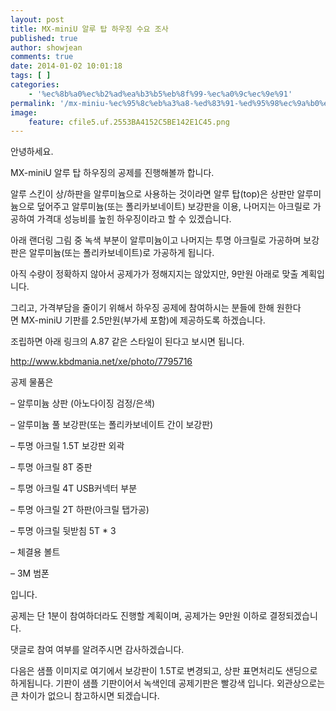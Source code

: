 ```yaml
---
layout: post
title: MX-miniU 알루 탑 하우징 수요 조사
published: true
author: showjean
comments: true
date: 2014-01-02 10:01:18
tags: [ ]
categories:
    - '%ec%8b%a0%ec%b2%ad%ea%b3%b5%eb%8f%99-%ec%a0%9c%ec%9e%91'
permalink: '/mx-miniu-%ec%95%8c%eb%a3%a8-%ed%83%91-%ed%95%98%ec%9a%b0%ec%a7%95-%ec%88%98%ec%9a%94-%ec%a1%b0%ec%82%ac'
image:
    feature: cfile5.uf.2553BA4152C5BE142E1C45.png
---
```

안녕하세요.



MX-miniU 알루 탑 하우징의 공제를 진행해볼까 합니다.



알루 스킨이&nbsp;상/하판을 알루미늄으로 사용하는 것이라면 알루 탑(top)은 상판만 알루미늄으로 덮어주고 알루미늄(또는 폴리카보네이트) 보강판을 이용, 나머지는 아크릴로 가공하여 가격대 성능비를 높힌 하우징이라고 할 수 있겠습니다.





아래 랜더링 그림 중 녹색 부분이 알루미늄이고 나머지는 투명 아크릴로 가공하며 보강판은 알루미늄(또는 폴리카보네이트)로 가공하게 됩니다.



아직 수량이 정확하지 않아서 공제가가 정해지지는 않았지만, 9만원 아래로 맞출 계획입니다.



그리고, 가격부담을 줄이기 위해서 하우징 공제에 참여하시는 분들에 한해 원한다면&nbsp;MX-miniU 기판를 2.5만원(부가세 포함)에 제공하도록 하겠습니다.





조립하면 아래 링크의&nbsp;A.87 같은 스타일이 된다고 보시면 됩니다.

http://www.kbdmania.net/xe/photo/7795716





공제 물품은&nbsp;

&#8211; 알루미늄 상판 (아노다이징 검정/은색)

&#8211; 알루미늄 풀 보강판(또는 폴리카보네이트 간이 보강판)

&#8211; 투명&nbsp;아크릴 1.5T 보강판 외곽

&#8211; 투명 아크릴 8T 중판

&#8211; 투명 아크릴 4T USB커넥터 부분

&#8211; 투명 아크릴 2T 하판(아크릴 탭가공)

&#8211; 투명 아크릴 뒷받침 5T * 3

&#8211; 체결용 볼트

&#8211; 3M 범폰



입니다.



공제는 단 1분이 참여하더라도 진행할 계획이며, 공제가는 9만원 이하로 결정되겠습니다.



댓글로 참여 여부를 알려주시면 감사하겠습니다.










  





  





  





  





  





  





  





  





  







  








다음은 샘플 이미지로 여기에서 보강판이 1.5T로 변경되고, 상판 표면처리도 샌딩으로 하게됩니다. 기판이 샘플 기판이어서 녹색인데 공제기판은 빨강색 입니다. 외관상으로는 큰 차이가 없으니 참고하시면 되겠습니다.




  





  





  





  





  







  
  
  
  
    
    
    
    
      
      
      
      
        
        
        
        
          
          
          
          
            
            
            
            
              
              
              
              
                
                
                
                
                  
                  
                  
                  
                    
                    
                    
                    
                    
                    
                    
                    
                    
                    
                    
                    
                    
                    